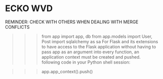 ﻿# ECKO WVD
 REMINDER: CHECK WITH OTHERS WHEN DEALING WITH MERGE CONFLICTS



 >>> from app import app, db
>>> from app.models import User, Post
>>> import sqlalchemy as sa
For Flask and its extensions to have access to the Flask application without having to pass app as an argument into every function, an application context must be created and pushed. following code in your Python shell session:

>>> app.app_context().push()


